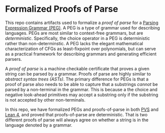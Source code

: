 # Formalized Proofs of Parse

This repo contains artifacts used to formalize a *proof of parse* for a [Parsing
Expression Grammar (PEG)][PEG].  A PEG is a type of grammar used for describing
languages.  PEGs are most similar to context-free grammars, but are
*deterministic*.  Specifically, the choice operator in a PEG is deterministic
rather than non-determinstic.  A PEG lacks the elegant mathematical
characterization of CFGs as least-fixpoint over polynomials, but can
serve as a practical framework for describing grammars and generating
efficient parsers.

A *proof of parse* is a machine checkable certificate that proves a given
string can be parsed by a grammar.  Proofs of parse are highly similar to
*abstract syntax trees (ASTs)*.  The primary difference for PEGs is that
a proof of parse also needs to be able to capture that a substrings
*cannot* be parsed by a non-terminal in the grammar.  This is because a
the choice and negative look-ahead primitives may accept a substring only
if the substring is not accepted by other non-terminals.

In this repo, we have formalized PEGs and proofs-of-parse in both [PVS][PVS]
and [Lean 4][Lean4], and proved that proofs-of-parse are deterministic.  That
is two different proofs of parse will always agree on whether a string is in
the language denoted by a grammar.

[PEG]: https://en.wikipedia.org/wiki/Parsing_expression_grammar
[PVS]: https://pvs.csl.sri.com/
[Lean4]: https://github.com/leanprover/lean4
